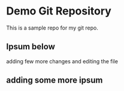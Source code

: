 # Demo Git Repository

This is a sample repo for my git repo.

## Ipsum below

adding few more changes and editing the file

## adding some more ipsum


